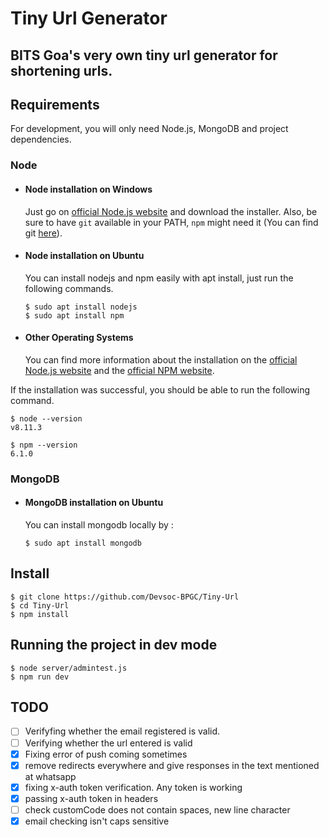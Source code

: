 # Tiny Url Generator

BITS Goa's very own tiny url generator for shortening urls.
---
## Requirements

For development, you will only need Node.js, MongoDB and project dependencies.

### Node
- #### Node installation on Windows

  Just go on [official Node.js website](https://nodejs.org/) and download the installer.
Also, be sure to have `git` available in your PATH, `npm` might need it (You can find git [here](https://git-scm.com/)).

- #### Node installation on Ubuntu

  You can install nodejs and npm easily with apt install, just run the following commands.

      $ sudo apt install nodejs
      $ sudo apt install npm

- #### Other Operating Systems
  You can find more information about the installation on the [official Node.js website](https://nodejs.org/) and the [official NPM website](https://npmjs.org/).

If the installation was successful, you should be able to run the following command.

    $ node --version
    v8.11.3

    $ npm --version
    6.1.0

### MongoDB
- #### MongoDB installation on Ubuntu

  You can install mongodb locally by :

      $ sudo apt install mongodb

## Install

    $ git clone https://github.com/Devsoc-BPGC/Tiny-Url
    $ cd Tiny-Url
    $ npm install


## Running the project in dev mode

    $ node server/admintest.js
    $ npm run dev

## TODO

- [ ] Verifyfing whether the email registered is valid.
- [ ] Verifying whether the url entered is valid
- [x] Fixing error of push coming sometimes
- [x] remove redirects everywhere and give responses in the text mentioned at whatsapp
- [x] fixing x-auth token verification. Any token is working
- [x] passing x-auth token in headers
- [ ] check customCode does not contain spaces, new line character
- [x] email checking isn't caps sensitive
